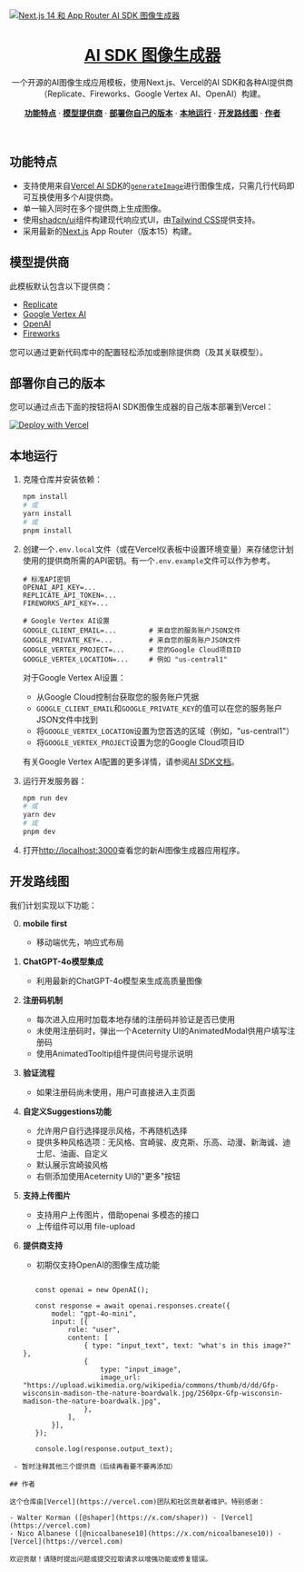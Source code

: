 <a href="https://ai-sdk-image-generator.vercel.app">
  <img alt="Next.js 14 和 App Router AI SDK 图像生成器" src="https://ai-sdk-image-generator.vercel.app/opengraph-image.png">
  <h1 align="center">AI SDK 图像生成器</h1>
</a>

<p align="center">
  一个开源的AI图像生成应用模板，使用Next.js、Vercel的AI SDK和各种AI提供商（Replicate、Fireworks、Google Vertex AI、OpenAI）构建。
</p>

<p align="center">
  <a href="#功能特点"><strong>功能特点</strong></a> ·
  <a href="#模型提供商"><strong>模型提供商</strong></a> ·
  <a href="#部署你自己的版本"><strong>部署你自己的版本</strong></a> ·
  <a href="#本地运行"><strong>本地运行</strong></a> ·
  <a href="#开发路线图"><strong>开发路线图</strong></a> ·
  <a href="#作者"><strong>作者</strong></a>
</p>
<br/>

## 功能特点

- 支持使用来自[Vercel AI SDK](https://sdk.vercel.ai/docs)的[`generateImage`](https://sdk.vercel.ai/docs/reference/ai-sdk-core/generate-image)进行图像生成，只需几行代码即可互换使用多个AI提供商。
- 单一输入同时在多个提供商上生成图像。
- 使用[shadcn/ui](https://ui.shadcn.com/)组件构建现代响应式UI，由[Tailwind CSS](https://tailwindcss.com)提供支持。
- 采用最新的[Next.js](https://nextjs.org) App Router（版本15）构建。

## 模型提供商

此模板默认包含以下提供商：

- [Replicate](https://sdk.vercel.ai/providers/ai-sdk-providers/replicate)
- [Google Vertex AI](https://sdk.vercel.ai/providers/ai-sdk-providers/google-vertex)
- [OpenAI](https://sdk.vercel.ai/providers/ai-sdk-providers/openai)
- [Fireworks](https://sdk.vercel.ai/providers/ai-sdk-providers/fireworks)

您可以通过更新代码库中的配置轻松添加或删除提供商（及其关联模型）。

## 部署你自己的版本

您可以通过点击下面的按钮将AI SDK图像生成器的自己版本部署到Vercel：

[![Deploy with Vercel](https://vercel.com/button)](https://vercel.com/new/clone?repository-url=https%3A%2F%2Fgithub.com%2Fvercel-labs%2Fai-sdk-image-generator&env=FIREWORKS_API_KEY,GOOGLE_CLIENT_EMAIL,GOOGLE_PRIVATE_KEY_ID,GOOGLE_VERTEX_LOCATION,GOOGLE_VERTEX_PROJECT,OPENAI_API_KEY,REPLICATE_API_TOKEN&envDescription=AI%20Provider%20API%20keys%20required%20for%20this%20demo.&envLink=https%3A%2F%2Fgithub.com%2Fvercel-labs%2Fai-sdk-image-generator&demo-title=AI%20SDK%20Image%20Generator&demo-description=%20%20An%20open-source%20AI%20image%20generation%20app%20template%20built%20with%20Next.js%2C%20the%20AI%20SDK%20by%20Vercel%2C%20and%20various%20AI%20providers%20(Replicate%2C%20Fireworks%2C%20Google%20Vertex%20AI%2C%20OpenAI).&demo-url=https%3A%2F%2Fai-sdk-image-generator.vercel.app%2F&demo-image=https%3A%2F%2Fai-sdk-image-generator.vercel.app%2Fopengraph-image.png)

## 本地运行

1. 克隆仓库并安装依赖：
   ```bash
   npm install
   # 或
   yarn install
   # 或
   pnpm install
   ```

2. 创建一个`.env.local`文件（或在Vercel仪表板中设置环境变量）来存储您计划使用的提供商所需的API密钥。有一个`.env.example`文件可以作为参考。

   ```
   # 标准API密钥
   OPENAI_API_KEY=...
   REPLICATE_API_TOKEN=...
   FIREWORKS_API_KEY=...

   # Google Vertex AI设置
   GOOGLE_CLIENT_EMAIL=...        # 来自您的服务账户JSON文件
   GOOGLE_PRIVATE_KEY=...         # 来自您的服务账户JSON文件
   GOOGLE_VERTEX_PROJECT=...      # 您的Google Cloud项目ID
   GOOGLE_VERTEX_LOCATION=...     # 例如 "us-central1"
   ```

   对于Google Vertex AI设置：
   - 从Google Cloud控制台获取您的服务账户凭据
   - `GOOGLE_CLIENT_EMAIL`和`GOOGLE_PRIVATE_KEY`的值可以在您的服务账户JSON文件中找到
   - 将`GOOGLE_VERTEX_LOCATION`设置为您首选的区域（例如，"us-central1"）
   - 将`GOOGLE_VERTEX_PROJECT`设置为您的Google Cloud项目ID

   有关Google Vertex AI配置的更多详情，请参阅[AI SDK文档](https://sdk.vercel.ai/providers/ai-sdk-providers/google-vertex#edge-runtime)。

3. 运行开发服务器：
   ```bash
   npm run dev
   # 或
   yarn dev
   # 或
   pnpm dev
   ```

4. 打开[http://localhost:3000](http://localhost:3000)查看您的新AI图像生成器应用程序。

## 开发路线图

我们计划实现以下功能：

0. **mobile first**
   - 移动端优先，响应式布局

1. **ChatGPT-4o模型集成**
   - 利用最新的ChatGPT-4o模型来生成高质量图像

2. **注册码机制**
   - 每次进入应用时加载本地存储的注册码并验证是否已使用
   - 未使用注册码时，弹出一个Aceternity UI的AnimatedModal供用户填写注册码
   - 使用AnimatedTooltip组件提供问号提示说明

3. **验证流程**
   - 如果注册码尚未使用，用户可直接进入主页面

4. **自定义Suggestions功能**
   - 允许用户自行选择提示风格，不再随机选择
   - 提供多种风格选项：无风格、宫崎骏、皮克斯、乐高、动漫、新海诚、迪士尼、油画、自定义
   - 默认展示宫崎骏风格
   - 右侧添加使用Aceternity UI的"更多"按钮

5. **支持上传图片**
   - 支持用户上传图片，借助openai 多模态的接口
   - 上传组件可以用 file-upload

6. **提供商支持**
   - 初期仅支持OpenAI的图像生成功能
   ```javascriptimport OpenAI from "openai";

      const openai = new OpenAI();

      const response = await openai.responses.create({
          model: "gpt-4o-mini",
          input: [{
              role: "user",
              content: [
                  { type: "input_text", text: "what's in this image?" },
                  {
                      type: "input_image",
                      image_url: "https://upload.wikimedia.org/wikipedia/commons/thumb/d/dd/Gfp-wisconsin-madison-the-nature-boardwalk.jpg/2560px-Gfp-wisconsin-madison-the-nature-boardwalk.jpg",
                  },
              ],
          }],
      });

      console.log(response.output_text);
  ```
   - 暂时注释其他三个提供商（后续再看要不要再添加）

## 作者

这个仓库由[Vercel](https://vercel.com)团队和社区贡献者维护。特别感谢：

- Walter Korman ([@shaper](https://x.com/shaper)) - [Vercel](https://vercel.com)
- Nico Albanese ([@nicoalbanese10](https://x.com/nicoalbanese10)) - [Vercel](https://vercel.com)

欢迎贡献！请随时提出问题或提交拉取请求以增强功能或修复错误。
